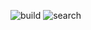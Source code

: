 ![build](https://github.com/anntsai2356/blog_base/actions/workflows/blog_builder.yml/badge.svg)
![search](https://github.com/anntsai2356/anntsai2356.github.io/actions/workflows/algolia_uploader.yml/badge.svg)